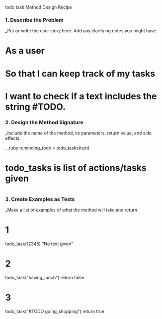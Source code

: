 todo task Method Design Recipe

###  1. Describe the Problem
_Put or write the user story here. Add any clarifying notes you might have.

# As a user
# So that I can keep track of my tasks
# I want to check if a text includes the string #TODO.

###  2. Design the Method Signature
_Include the name of the method, its parameters, return value, and side effects.

...ruby
reminding_todo = todo_tasks(text)

# todo_tasks is list of actions/tasks given
# 

### 3. Create Examples as Tests
_Make a list of examples of what the method will take and return.


# 1
todo_task(12345)
  "No text given"

# 2
todo_task("having_lunch")
  return false

# 3
todo_task("#TODO going_shopping")
  return true





  